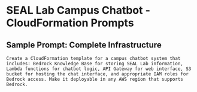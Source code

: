 # SEAL Lab Campus Chatbot - CloudFormation Prompts

## Sample Prompt: Complete Infrastructure
```
Create a CloudFormation template for a campus chatbot system that includes: Bedrock Knowledge Base for storing SEAL Lab information, Lambda functions for chatbot logic, API Gateway for web interface, S3 bucket for hosting the chat interface, and appropriate IAM roles for Bedrock access. Make it deployable in any AWS region that supports Bedrock.
```
